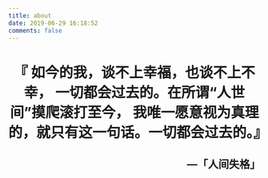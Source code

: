 ```yaml
---
title: about
date: 2019-06-29 16:18:52
comments: false
---
```

<h1 style="text-align:center">『 如今的我，谈不上幸福，也谈不上不幸， 一切都会过去的。在所谓“人世间”摸爬滚打至今， 我唯一愿意视为真理的，就只有这一句话。一切都会过去的。』</h1>
<h2 style="text-align:right">—「人间失格」</h2>